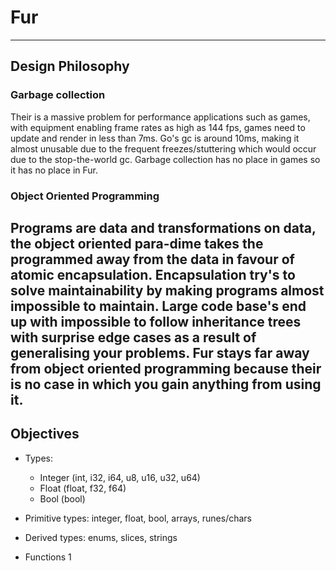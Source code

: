 # Fur #
---
## Design Philosophy ##

### Garbage collection ###
Their is a massive problem for performance applications such as games, with equipment enabling frame rates as high as 144 fps, games need to update and render in less than 7ms. Go's gc is around 10ms, making it almost unusable due to the frequent freezes/stuttering which would occur due to the stop-the-world gc. Garbage collection has no place in games so it has no place in Fur.

### Object Oriented Programming ###
Programs are data and transformations on data, the object oriented para-dime takes the programmed away from the data in favour of atomic encapsulation. Encapsulation try's to solve maintainability by making programs almost impossible to maintain. Large code base's end up with impossible to follow inheritance trees with surprise edge cases as a result of generalising your problems. Fur stays far away from object oriented programming because their is no case in which you gain anything from using it.
---
## Objectives ##
* Types:
    * Integer (int, i32, i64, u8, u16, u32, u64)
    * Float (float, f32, f64)
    * Bool (bool)

* Primitive types: integer, float, bool, arrays, runes/chars
* Derived types: enums, slices, strings
* Functions
1